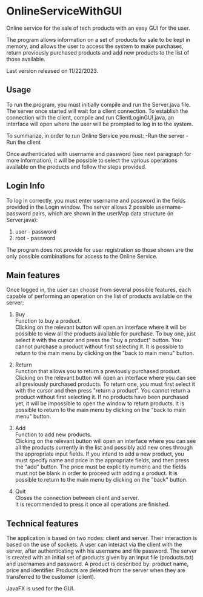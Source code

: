 # OnlineServiceWithGUI
Online service for the sale of tech products with an easy GUI for the user.

The program allows information on a set of products for sale to be kept in memory, and allows the user to access the system to make purchases, return previously purchased products and add new products to the list of those available.

Last version released on 11/22/2023.

<h2>Usage</h2>
To run the program, you must initially compile and run the Server.java file. The server once started will wait for a client connection. To establish the connection with the client, compile and run ClientLoginGUI.java, an interface will open where the user will be prompted to log in to the system.

To summarize, in order to run Online Service you must:
-Run the server 
-Run the client

Once authenticated with username and password (see next paragraph for more information), it will be possible to select the various operations available on the products and follow the steps provided.

<h2>Login Info</h2>
To log in correctly, you must enter username and password in the fields provided in the Login window. The server allows 2 possible username-password pairs, which are shown in the userMap data structure (in Server.java):<br>

1) user - password
2) root - password

The program does not provide for user registration so those shown are the only possible combinations for access to the Online Service.

<h2>Main features</h2>
Once logged in, the user can choose from several possible features, each capable of performing an operation on the list of products available on the server:

1) Buy<br>
Function to buy a product. <br>
Clicking on the relevant button will open an interface where it will be possible to view all the products available for purchase. To buy one, just select it with the cursor and press the "buy a product" button. You cannot purchase a product without first selecting it. 
It is possible to return to the main menu by clicking on the "back to main menu" button.

2) Return<br>
Function that allows you to return a previously purchased product. <br>
Clicking on the relevant button will open an interface where you can see all previously purchased products. To return one, you must first select it with the cursor and then press "return a product”. You cannot return a product without first selecting it. If no products have been purchased yet, it will be impossible to open the window to return products. 
It is possible to return to the main menu by clicking on the "back to main menu" button.

3) Add<br>
Function to add new products. <br>
Clicking on the relevant button will open an interface where you can see all the products currently in the list and possibly add new ones through the appropriate input fields.
If you intend to add a new product, you must specify name and price in the appropriate fields, and then press the "add" button. The price must be explicitly numeric and the fields must not be blank in order to proceed with adding a product.
It is possible to return to the main menu by clicking on the "back" button.

4) Quit<br>
Closes the connection between client and server.<br>
It is recommended to press it once all operations are finished.


<h2>Technical features</h2>
The application is based on two nodes: client and server. Their interaction is based on the use of sockets. A user can interact via the client with the server, after authenticating with his username and file password. The server is created with an initial set of products given by an input file (products.txt) and usernames and password. A product is described by: product name, price and identifier. Products are deleted from the server when they are transferred to the customer (client).

JavaFX is used for the GUI.
